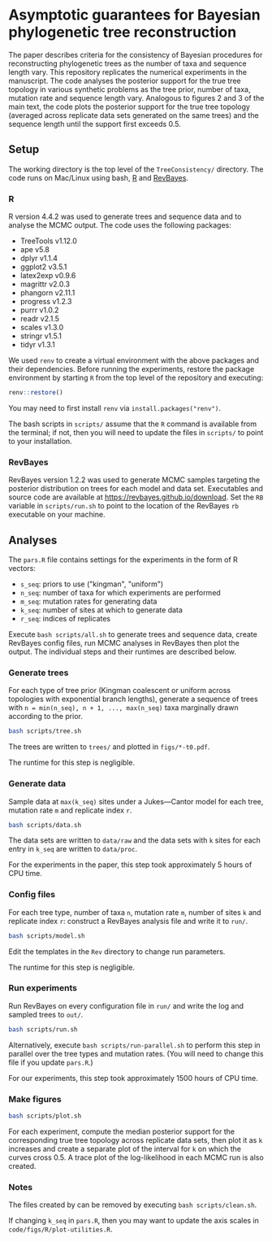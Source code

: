 # Asymptotic guarantees for Bayesian phylogenetic tree reconstruction
The paper describes criteria for the consistency of Bayesian procedures for reconstructing phylogenetic trees as the number of taxa and sequence length vary.
This repository replicates the numerical experiments in the manuscript.
The code analyses the posterior support for the true tree topology in various synthetic problems as the tree prior, number of taxa, mutation rate and sequence length vary.
Analogous to figures 2 and 3 of the main text, the code plots the posterior support for the true tree topology (averaged across replicate data sets generated on the same trees) and the sequence length until the support first exceeds 0.5.

## Setup
The working directory is the top level of the `TreeConsistency/` directory.
The code runs on Mac/Linux using bash, [R](https://www.r-project.org/) and [RevBayes](https://revbayes.github.io).

### R
R version 4.4.2 was used to generate trees and sequence data and to analyse the MCMC output.
The code uses the following packages:
- TreeTools v1.12.0
- ape v5.8
- dplyr v1.1.4
- ggplot2 v3.5.1
- latex2exp v0.9.6
- magrittr v2.0.3
- phangorn v2.11.1
- progress v1.2.3
- purrr v1.0.2
- readr v2.1.5
- scales v1.3.0
- stringr v1.5.1
- tidyr v1.3.1

We used `renv` to create a virtual environment with the above packages and their dependencies.
Before running the experiments, restore the package environment by starting `R` from the top level of the repository and executing:
```R
renv::restore()
```
You may need to first install `renv` via `install.packages("renv")`.

The bash scripts in `scripts/` assume that the `R` command is available from the terminal; if not, then you will need to update the files in `scripts/` to point to your installation.

### RevBayes
RevBayes version 1.2.2 was used to generate MCMC samples targeting the posterior distribution on trees for each model and data set.
Executables and source code are available at https://revbayes.github.io/download.
Set the `RB` variable in `scripts/run.sh` to point to the location of the RevBayes `rb` executable on your machine.

## Analyses
The `pars.R` file contains settings for the experiments in the form of R vectors:
* `s_seq`: priors to use ("kingman", "uniform")
* `n_seq`: number of taxa for which experiments are performed
* `m_seq`: mutation rates for generating data
* `k_seq`: number of sites at which to generate data
* `r_seq`: indices of replicates

Execute `bash scripts/all.sh` to generate trees and sequence data, create RevBayes config files, run MCMC analyses in RevBayes then plot the output.
The individual steps and their runtimes are described below.

### Generate trees
For each type of tree prior (Kingman coalescent or uniform across topologies with exponential branch lengths), generate a sequence of trees with `n = min(n_seq), n + 1, ..., max(n_seq)` taxa marginally drawn according to the prior.
```bash
bash scripts/tree.sh
```
The trees are written to `trees/` and plotted in `figs/*-t0.pdf`.

The runtime for this step is negligible.

### Generate data
Sample data at `max(k_seq)` sites under a Jukes—Cantor model for each tree, mutation rate `m` and replicate index `r`.
```bash
bash scripts/data.sh
```
The data sets are written to `data/raw` and the data sets with `k` sites for each entry in `k_seq` are written to `data/proc`.

For the experiments in the paper, this step took approximately 5 hours of CPU time.

### Config files
For each tree type, number of taxa `n`, mutation rate `m`, number of sites `k` and replicate index `r`: construct a RevBayes analysis file and write it to `run/`.
```bash
bash scripts/model.sh
```
Edit the templates in the `Rev` directory to change run parameters.

The runtime for this step is negligible.

### Run experiments
Run RevBayes on every configuration file in `run/` and write the log and sampled trees to `out/`.
```bash
bash scripts/run.sh
```
Alternatively, execute `bash scripts/run-parallel.sh` to perform this step in parallel over the tree types and mutation rates. (You will need to change this file if you update `pars.R`.)

For our experiments, this step took approximately 1500 hours of CPU time.

### Make figures
```bash
bash scripts/plot.sh
```
For each experiment, compute the median posterior support for the corresponding true tree topology across replicate data sets, then plot it as `k` increases and create a separate plot of the interval for `k` on which the curves cross 0.5.
A trace plot of the log-likelihood in each MCMC run is also created.

### Notes
The files created by can be removed by executing `bash scripts/clean.sh`.

If changing `k_seq` in `pars.R`, then you may want to update the axis scales in `code/figs/R/plot-utilities.R`.
